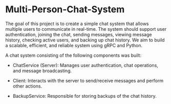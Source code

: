 # Multi-Person-Chat-System

The goal of this project is to create a simple chat system that allows multiple users to communicate in real-time. The system should support user authentication, joining the chat, sending messages, viewing message history, checking active users, and backing up chat history. We aim to build a scalable, efficient, and reliable system using gRPC and Python. 

A chat system consisting of the following components was built: 

- ChatService (Server): Manages user authentication, chat operations, and message broadcasting. 

- Client: Interacts with the server to send/receive messages and perform other actions. 

- BackupService: Responsible for storing backups of the chat history. 
